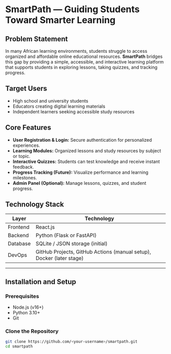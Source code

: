 # SmartPath — Guiding Students Toward Smarter Learning

## Problem Statement
In many African learning environments, students struggle to access organized and affordable online educational resources. **SmartPath** bridges this gap by providing a simple, accessible, and interactive learning platform that supports students in exploring lessons, taking quizzes, and tracking progress.

## Target Users
- High school and university students
- Educators creating digital learning materials
- Independent learners seeking accessible study resources

## Core Features
- **User Registration & Login:** Secure authentication for personalized experiences.  
- **Learning Modules:** Organized lessons and study resources by subject or topic.  
- **Interactive Quizzes:** Students can test knowledge and receive instant feedback.  
- **Progress Tracking (Future):** Visualize performance and learning milestones.  
- **Admin Panel (Optional):** Manage lessons, quizzes, and student progress.

## Technology Stack
| Layer | Technology |
|-------|-------------|
| Frontend | React.js |
| Backend | Python (Flask or FastAPI) |
| Database | SQLite / JSON storage (initial) |
| DevOps | GitHub Projects, GitHub Actions (manual setup), Docker (later stage) |

---

##  Installation and Setup

### Prerequisites
- Node.js (v16+)
- Python 3.10+
- Git

###  Clone the Repository
```bash
git clone https://github.com/<your-username>/smartpath.git
cd smartpath
